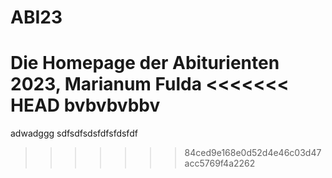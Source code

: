 # ABI23
Die Homepage der Abiturienten 2023, Marianum Fulda
<<<<<<< HEAD
bvbvbvbbv
=======
adwadggg
sdfsdfsdsfdfsfdsfdf
>>>>>>> 84ced9e168e0d52d4e46c03d47acc5769f4a2262

